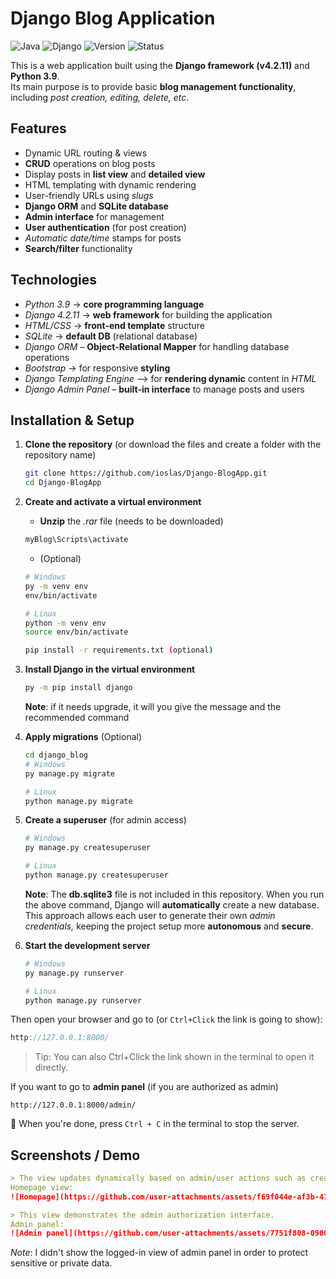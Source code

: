 # Django Blog Application
![Java](https://img.shields.io/badge/Language-Python-C0D727)
![Django](https://img.shields.io/badge/Django-4.2.11-darkgreen)
![Version](https://img.shields.io/badge/Version-1.0-orange)
![Status](https://img.shields.io/badge/Status-In_Progress-yellow)

This is a web application built using the **Django framework (v4.2.11)** and **Python 3.9**.  
Its main purpose is to provide basic **blog management functionality**, including *post creation, editing, delete, etc*.

## Features
- Dynamic URL routing & views
- **CRUD** operations on blog posts
- Display posts in **list view** and **detailed view**
- HTML templating with dynamic rendering
- User-friendly URLs using *slugs*
- **Django ORM** and **SQLite database**
- **Admin interface** for management
- **User authentication** (for post creation)
- *Automatic date/time* stamps for posts
- **Search/filter** functionality

## Technologies
- *Python 3.9* -> **core programming language**   
- *Django 4.2.11* -> **web framework** for building the application
- *HTML/CSS* -> **front-end template** structure 
- *SQLite* -> **default DB** (relational database)
- *Django ORM* – **Object-Relational Mapper** for handling database operations
- *Bootstrap* -> for responsive **styling**
- *Django Templating Engine* –> for **rendering dynamic** content in *HTML*
- *Django Admin Panel* – **built-in interface** to manage posts and users 

## Installation & Setup
1. **Clone the repository** (or download the files and create a folder with the repository name)  
   ```bash 
   git clone https://github.com/ioslas/Django-BlogApp.git
   cd Django-BlogApp
   ```
2. **Create and activate a virtual environment**
   - **Unzip** the *.rar* file (needs to be downloaded)
   ```bash
   myBlog\Scripts\activate
   ```
   - (Optional)
   ```bash
   # Windows
   py -m venv env
   env/bin/activate

   # Linux
   python -m venv env
   source env/bin/activate

   pip install -r requirements.txt (optional)
   ```
3. **Install Django in the virtual environment**
   ```bash
   py -m pip install django
   ```
   **Note**: if it needs upgrade, it will you give the message and the recommended command
   
4. **Apply migrations** (Optional)
   ```bash
   cd django_blog
   # Windows
   py manage.py migrate

   # Linux
   python manage.py migrate
   ```
5. **Create a superuser** (for admin access)
   ```bash
   # Windows
   py manage.py createsuperuser

   # Linux
   python manage.py createsuperuser
   ```
   **Note**: The **db.sqlite3** file is not included in this repository. When you run the above command, Django will **automatically** create a new database. This approach allows each user to generate their own *admin credentials,* keeping the project setup more **autonomous** and **secure**.
   
6. **Start the development server**
   ```bash
   # Windows
   py manage.py runserver

   # Linux
   python manage.py runserver
   ```

Then open your browser and go to (or `Ctrl+Click` the link is going to show):
```cpp
http://127.0.0.1:8000/
```
> Tip: You can also Ctrl+Click the link shown in the terminal to open it directly.

If you want to go to **admin panel** (if you are authorized as admin)
```nginx
http://127.0.0.1:8000/admin/
```

🛑 When you're done, press `Ctrl + C` in the terminal to stop the server.

## Screenshots / Demo
```markdown
> The view updates dynamically based on admin/user actions such as creating or editing posts.
Homepage view:
![Homepage](https://github.com/user-attachments/assets/f69f044e-af3b-4744-b3b1-58d409549c14)

> This view demonstrates the admin authorization interface.
Admin panel:
![Admin panel](https://github.com/user-attachments/assets/7751f808-0900-4167-9709-434da0b6c4db)
```
*Note*: I didn't show the logged-in view of admin panel in order to protect sensitive or private data.

